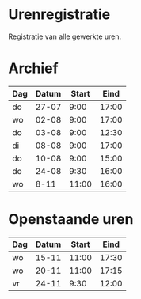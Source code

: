 # Urenregistratie
Registratie van alle gewerkte uren.

# Archief
Dag | Datum | Start | Eind
--- | --- | --- | ---
do | 27-07 | 9:00 | 17:00
wo | 02-08 | 9:00 | 17:00
do | 03-08 | 9:00 | 12:30
di | 08-08 | 9:00 | 17:00
do | 10-08 | 9:00 | 15:00
do | 24-08 | 9:30 | 16:00
wo | 8-11 | 11:00 | 16:00


# Openstaande uren
Dag | Datum | Start | Eind
---|---|---|---
wo | 15-11 | 11:00 | 17:30
wo | 20-11 | 11:00 | 17:15
vr | 24-11 | 9:30 | 12:00